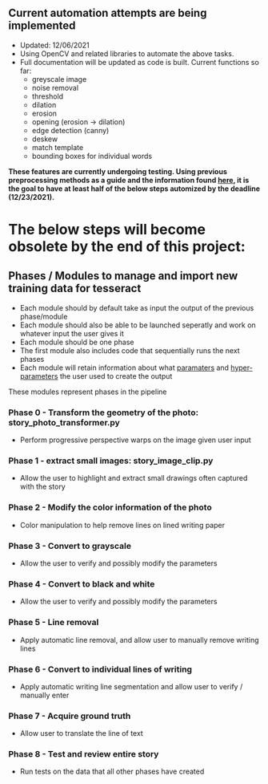 ## Current automation attempts are being implemented

- Updated: 12/06/2021
- Using OpenCV and related libraries to automate the above tasks.
- Full documentation will be updated as code is built. Current functions so far:
    - greyscale image
    - noise removal
    - threshold
    - dilation
    - erosion
    - opening (erosion -> dilation)
    - edge detection (canny)
    - deskew
    - match template
    - bounding boxes for individual words

**These features are currently undergoing testing. Using previous preprocessing methods as a guide and the information found [here](https://nanonets.com/blog/ocr-with-tesseract/), it is the goal to have at least half of the below steps automized by the deadline (12/23/2021).**

# The below steps will become obsolete by the end of this project:

## Phases / Modules to manage and import new training data for tesseract
- Each module should by default take as input the output of the previous phase/module
- Each module should also be able to be launched seperatly and work on whatever input the user gives it
- Each module should be one phase
- The first module also includes code that sequentially runs the next phases
- Each module will retain information about what [paramaters](https://datascience.stackexchange.com/questions/14187/what-is-the-difference-between-model-hyperparameters-and-model-parameters) and [hyper-parameters](https://en.wikipedia.org/wiki/Hyperparameter_(machine_learning)) the user used to create the output


These modules represent phases in the pipeline

### Phase 0 - Transform the geometry of the photo: story_photo_transformer.py
- Perform progressive perspective warps on the image given user input
### Phase 1 - extract small images: story_image_clip.py
- Allow the user to highlight and extract small drawings often captured with the story
### Phase 2 - Modify the color information of the photo
- Color manipulation to help remove lines on lined writing paper
### Phase 3 - Convert to grayscale
- Allow the user to verify and possibly modify the parameters
### Phase 4 - Convert to black and white
- Allow the user to verify and possibly modify the parameters
### Phase 5 - Line removal
- Apply automatic line removal, and allow user to manually remove writing lines
### Phase 6 - Convert to individual lines of writing
- Apply automatic writing line segmentation and allow user to verify / manually enter
### Phase 7 - Acquire ground truth
- Allow user to translate the line of text
### Phase 8 - Test and review entire story
- Run tests on the data that all other phases have created
